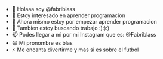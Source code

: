 - 👋 Holaaa soy @fabriblass
- 👀 Estoy interesado en aprender programacion
- 🌱 Ahora mismo estoy por empezar aprender programacion
- 💞️ Tambien estoy buscando trabajo :):):)
- 📫 Podes llegar a mi por mi Instagram que es: @Fabriblass
- 😄 Mi pronombre es blas
- ⚡ Me encanta divertirme y mas si es sobre el futbol

<!---
fabriblass/fabriblass is a ✨ special ✨ repository because its `README.md` (this file) appears on your GitHub profile.
You can click the Preview link to take a look at your changes.
--->
